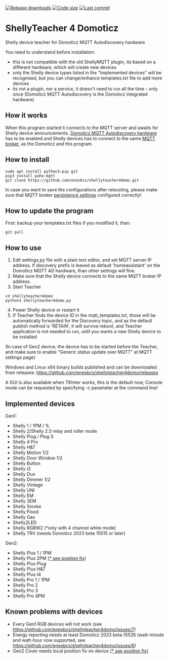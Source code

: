 [![Release downloads](https://img.shields.io/github/downloads/enesbcs/shellyteacher4domo/total.svg)]() [![Code size](https://img.shields.io/github/languages/code-size/enesbcs/shellyteacher4domo)]() [![Last commit](https://img.shields.io/github/last-commit/enesbcs/shellyteacher4domo)]()

# ShellyTeacher 4 Domoticz
Shelly device teacher for Domoticz MQTT Autodiscovery hardware

You need to understand before installation:
- this is not compatible with the old ShellyMQTT plugin, its based on a different hardware, which will create new devices
- only the Shelly device types listed in the "Implemented devices" will be recognised, but you can change/enhance templates.txt file to add more devices
- its not a plugin, nor a service, it doesn't need to run all the time - only once (Domoticz MQTT Autodiscovery is the Domoticz integrated hardware)

## How it works
When this program started it connects to the MQTT server and awaits for Shelly device announcements.
[Domoticz MQTT Autodiscovery hardware](https://www.domoticz.com/wiki/MQTT#Add_hardware_.22MQTT_Auto_Discovery_Client_Gateway.22) has to be enabled and Shelly devices has to connect to the same [MQTT broker](https://www.domoticz.com/wiki/MQTT#Installing_Mosquitto),
as the Domoticz and this program.

## How to install

```
sudo apt install python3-pip git
pip3 install paho-mqtt
git clone https://github.com/enesbcs/shellyteacher4domo.git
```
In case you want to save the configurations after rebooting, please make sure that MQTT broker [persistence settings](https://pagefault.blog/2020/02/05/how-to-set-up-persistent-storage-for-mosquitto-mqtt-broker/) configured correctly!

## How to update the program
First: backup your templates.txt files if you modified it, than:
```
git pull
```

## How to use

1. Edit settings.py file with a plain text editor, and set MQTT server IP address. If discovery prefix is leaved as default 'homeassistant' on the Domoticz MQTT AD hardware, than other settings will fine.
2. Make sure that the Shelly device connects to the same MQTT broker IP address.
3. Start Teacher
```
cd shellyteacher4domo
python3 shellyteacher4domo.py
```
4. Power Shelly device or restart it
5. If Teacher finds the device ID in the mqtt_templates.txt, those will be automatically forwarded for the Discovery topic, and as the default publish method is 'RETAIN', it will survive reboot, and Teacher application is not needed to run, until you wants a new Shelly device to be installed

(In case of Gen2 device, the device has to be started before the Teacher, and make sure to enable "Generic status update over MQTT" at MQTT settings page)

Windows and Linux x64 binary builds published and can be downloaded from releases:
https://github.com/enesbcs/shellyteacher4domo/releases

A GUI is also available when TKInter works, this is the default now, Console mode can be requested by specifying -c parameter at the command line!

## Implemented devices
Gen1:
- Shelly 1 / 1PM / 1L
- Shelly 2/Shelly 2.5 relay and roller mode
- Shelly Plug / Plug S
- Shelly 4 Pro
- Shelly H&T
- Shelly Motion 1/2
- Shelly Door Window 1/2
- Shelly Button
- Shelly i3
- Shelly Duo
- Shelly Dimmer 1/2
- Shelly Vintage
- Shelly UNI
- Shelly EM
- Shelly 3EM
- Shelly Smoke
- Shelly Flood
- Shelly Gas
- Shelly2LED
- Shelly RGBW2 (*only with 4 channel white mode)
- Shelly TRV (needs Domoticz 2023 beta 15515 or later)

Gen2:
- Shelly Plus 1 / 1PM
- Shelly Plus 2PM [(* see position fix)](https://github.com/enesbcs/shellyteacher4domo/wiki/Shelly-2PM-Cover-Position)
- Shelly Plus Plug
- Shelly Plus H&T
- Shelly Plus I4
- Shelly Pro 1 / 1PM
- Shelly Pro 2
- Shelly Pro 3
- Shelly Pro 4PM

## Known problems with devices
- Every Gen1 RGB devices will not work (see https://github.com/enesbcs/shellyteacher4domo/issues/7)
- Energy reporting needs at least Domoticz 2023 beta 15526 (watt-minute and watt-hour now supported, see https://github.com/enesbcs/shellyteacher4domo/issues/6)
- Gen2 Cover needs local position fix on device [(* see position fix)](https://github.com/enesbcs/shellyteacher4domo/wiki/Shelly-2PM-Cover-Position)
